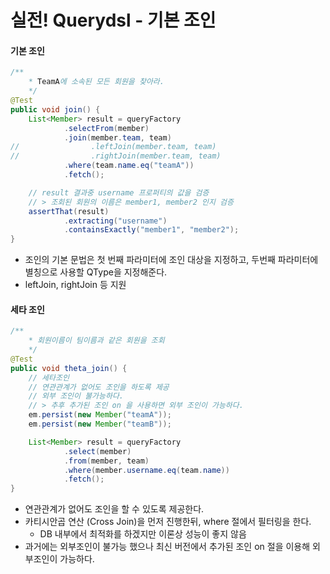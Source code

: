 # 실전! Querydsl - 기본 조인

#### 기본 조인
```java
/**
    * TeamA에 소속된 모든 회원을 찾아라.
    */
@Test
public void join() {
    List<Member> result = queryFactory
            .selectFrom(member)
            .join(member.team, team)
//                .leftJoin(member.team, team)
//                .rightJoin(member.team, team)
            .where(team.name.eq("teamA"))
            .fetch();

    // result 결과중 username 프로퍼티의 값을 검증
    // > 조회된 회원의 이름은 member1, member2 인지 검증
    assertThat(result)
            .extracting("username")
            .containsExactly("member1", "member2");
}
```
- 조인의 기본 문법은 첫 번째 파라미터에 조인 대상을 지정하고, 두번째 파라미터에 별칭으로 사용할 QType을 지정해준다.
- leftJoin, rightJoin 등 지원

#### 세타 조인
```java
/**
    * 회원이름이 팀이름과 같은 회원을 조회
    */
@Test
public void theta_join() {
    // 세타조인
    // 연관관계가 없어도 조인을 하도록 제공
    // 외부 조인이 불가능하다.
    // > 추후 추가된 조인 on 을 사용하면 외부 조인이 가능하다.
    em.persist(new Member("teamA"));
    em.persist(new Member("teamB"));

    List<Member> result = queryFactory
            .select(member)
            .from(member, team)
            .where(member.username.eq(team.name))
            .fetch();
}
```
- 연관관계가 없어도 조인을 할 수 있도록 제공한다.
- 카티시안곱 연산 (Cross Join)을 먼저 진행한뒤, where 절에서 필터링을 한다.
    - DB 내부에서 최적화를 하겠지만 이론상 성능이 좋지 않음
- 과거에는 외부조인이 불가능 했으나 최신 버전에서 추가된 조인 on 절을 이용해 외부조인이 가능하다.
